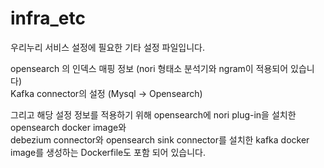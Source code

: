 # infra_etc

우리누리 서비스 설정에 필요한 기타 설정 파일입니다.

opensearch 의 인덱스 매핑 정보 (nori 형태소 분석기와 ngram이 적용되어 있습니다)  
Kafka connector의 설정 (Mysql -> Opensearch)

그리고 해당 설정 정보를 적용하기 위해 opensearch에 nori plug-in을 설치한 opensearch docker image와  
debezium connector와 opensearch sink connector를 설치한 kafka docker image를 생성하는 Dockerfile도 포함 되어 있습니다.
